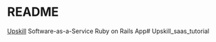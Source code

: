 # README

[Upskill](http://upskillcourses.com) Software-as-a-Service Ruby on Rails App# Upskill_saas_tutorial

